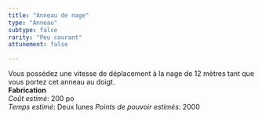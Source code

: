 ```yaml
---
title: "Anneau de nage"
type: "Anneau"
subtype: false
rarity: "Peu courant"
attunement: false

---
```

Vous possédez une vitesse de déplacement à la nage de 12 mètres tant que vous portez cet anneau au doigt.  
**Fabrication**  
*Coût estimé*: 200 po    
*Temps estimé*: Deux lunes
*Points de pouvoir estimés*: 2000  
